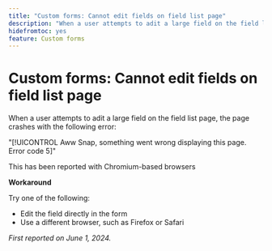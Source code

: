 ```yaml
---
title: "Custom forms: Cannot edit fields on field list page"
description: "When a user attempts to adit a large field on the field list page, the page crashes with an error. A workaround is available."
hidefromtoc: yes
feature: Custom forms
---
```


# Custom forms: Cannot edit fields on field list page

When a user attempts to adit a large field on the field list page, the page crashes with the following error:

"[!UICONTROL Aww Snap, something went wrong displaying this page. Error code 5]"

This has been reported with Chromium-based browsers

**Workaround**

Try one of the following:

* Edit the field directly in the form
* Use a different browser, such as Firefox or Safari

_First reported on June 1, 2024._
